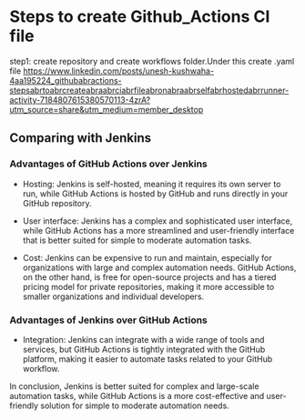 # Steps to create Github_Actions CI file
  step1: create repository and create workflows folder.Under this create .yaml file
  https://www.linkedin.com/posts/unesh-kushwaha-4aa195224_githubabractions-stepsabrtoabrcreateabraabrciabrfileabronabraabrselfabrhostedabrrunner-activity-7184807615380570113-4zrA?utm_source=share&utm_medium=member_desktop

## Comparing with Jenkins 

### Advantages of GitHub Actions over Jenkins

- Hosting: Jenkins is self-hosted, meaning it requires its own server to run, while GitHub Actions is hosted by GitHub and runs directly in your GitHub repository.

- User interface: Jenkins has a complex and sophisticated user interface, while GitHub Actions has a more streamlined and user-friendly interface that is better suited for simple to moderate automation tasks.

- Cost: Jenkins can be expensive to run and maintain, especially for organizations with large and complex automation needs. GitHub Actions, on the other hand, is free for open-source projects and has a tiered pricing model for private repositories, making it more accessible to smaller organizations and individual developers.

### Advantages of Jenkins over GitHub Actions

- Integration: Jenkins can integrate with a wide range of tools and services, but GitHub Actions is tightly integrated with the GitHub platform, making it easier to automate tasks related to your GitHub workflow.

In conclusion, Jenkins is better suited for complex and large-scale automation tasks, while GitHub Actions is a more cost-effective and user-friendly solution for simple to moderate automation needs.


